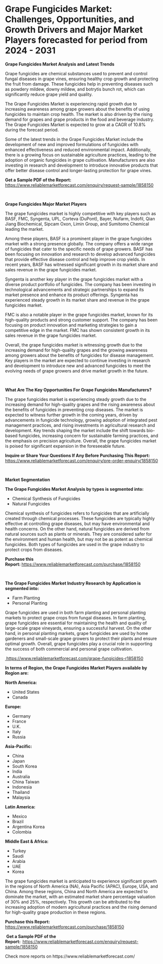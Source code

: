 <p><h1>Grape Fungicides Market: Challenges, Opportunities, and Growth Drivers and Major Market Players forecasted for period from 2024 - 2031</h1></p><p><strong>Grape Fungicides Market Analysis and Latest Trends</strong></p>
<p><p>Grape fungicides are chemical substances used to prevent and control fungal diseases in grape vines, ensuring healthy crop growth and protecting the fruit from damage. These fungicides help in preventing diseases such as powdery mildew, downy mildew, and botrytis bunch rot, which can significantly reduce grape yield and quality.</p><p>The Grape Fungicides Market is experiencing rapid growth due to increasing awareness among grape growers about the benefits of using fungicides to maintain crop health. The market is also driven by the rising demand for grapes and grape products in the food and beverage industry. The Grape Fungicides Market is expected to grow at a CAGR of 10.8% during the forecast period.</p><p>Some of the latest trends in the Grape Fungicides Market include the development of new and improved formulations of fungicides with enhanced effectiveness and reduced environmental impact. Additionally, there is a growing focus on sustainable agriculture practices, leading to the adoption of organic fungicides in grape cultivation. Manufacturers are also investing in research and development to introduce innovative products that offer better disease control and longer-lasting protection for grape vines.</p></p>
<p><strong>Get a Sample PDF of the Report:&nbsp;</strong> <a href="https://www.reliablemarketforecast.com/enquiry/request-sample/1858150">https://www.reliablemarketforecast.com/enquiry/request-sample/1858150</a></p>
<p>&nbsp;</p>
<p><strong>Grape Fungicides Major Market Players</strong></p>
<p><p>The grape fungicides market is highly competitive with key players such as BASF, FMC, Syngenta, UPL, Corteva (DuPont), Bayer, Nufarm, Indofil, Qian Jiang Biochemical, Sipcam Oxon, Limin Group, and Sumitomo Chemical leading the market. </p><p>Among these players, BASF is a prominent player in the grape fungicides market with a strong presence globally. The company offers a wide range of fungicides that cater to the specific needs of grape growers. BASF has been focusing on innovation and research to develop advanced fungicides that provide effective disease control and help improve crop yields. In recent years, BASF has witnessed significant growth in its market share and sales revenue in the grape fungicides market.</p><p>Syngenta is another key player in the grape fungicides market with a diverse product portfolio of fungicides. The company has been investing in technological advancements and strategic partnerships to expand its market presence and enhance its product offerings. Syngenta has experienced steady growth in its market share and revenue in the grape fungicides market.</p><p>FMC is also a notable player in the grape fungicides market, known for its high-quality products and strong customer support. The company has been focusing on product innovation and marketing strategies to gain a competitive edge in the market. FMC has shown consistent growth in its sales revenue in the grape fungicides market.</p><p>Overall, the grape fungicides market is witnessing growth due to the increasing demand for high-quality grapes and the growing awareness among growers about the benefits of fungicides for disease management. Key players in the market are expected to continue investing in research and development to introduce new and advanced fungicides to meet the evolving needs of grape growers and drive market growth in the future.</p></p>
<p>&nbsp;</p>
<p><strong>What Are The Key Opportunities For Grape Fungicides Manufacturers?</strong></p>
<p><p>The grape fungicides market is experiencing steady growth due to the increasing demand for high-quality grapes and the rising awareness about the benefits of fungicides in preventing crop diseases. The market is expected to witness further growth in the coming years, driven by advancements in fungicide technology, growing adoption of integrated pest management practices, and rising investments in agricultural research and development. Key trends shaping the market include the shift towards bio-based fungicides, increasing concern for sustainable farming practices, and the emphasis on precision agriculture. Overall, the grape fungicides market is poised for significant expansion in the foreseeable future.</p></p>
<p><strong>Inquire or Share Your Questions If Any Before Purchasing This Report:</strong> <a href="https://www.reliablemarketforecast.com/enquiry/pre-order-enquiry/1858150">https://www.reliablemarketforecast.com/enquiry/pre-order-enquiry/1858150</a></p>
<p>&nbsp;</p>
<p><strong>Market Segmentation</strong></p>
<p><strong>The Grape Fungicides Market Analysis by types is segmented into:</strong></p>
<p><ul><li>Chemical Synthesis of Fungicides</li><li>Natural Fungicides</li></ul></p>
<p><p>Chemical synthesis of fungicides refers to fungicides that are artificially created through chemical processes. These fungicides are typically highly effective at controlling grape diseases, but may have environmental and health concerns. On the other hand, natural fungicides are derived from natural sources such as plants or minerals. They are considered safer for the environment and human health, but may not be as potent as chemical fungicides. Both types of fungicides are used in the grape industry to protect crops from diseases.</p></p>
<p><strong>Purchase this Report:&nbsp;</strong><a href="https://www.reliablemarketforecast.com/purchase/1858150">https://www.reliablemarketforecast.com/purchase/1858150</a></p>
<p>&nbsp;</p>
<p><strong>The Grape Fungicides Market Industry Research by Application is segmented into:</strong></p>
<p><ul><li>Farm Planting</li><li>Personal Planting</li></ul></p>
<p><p>Grape fungicides are used in both farm planting and personal planting markets to protect grape crops from fungal diseases. In farm planting, grape fungicides are essential for maintaining the health and quality of large-scale grape vineyards, ensuring a successful harvest. On the other hand, in personal planting markets, grape fungicides are used by home gardeners and small-scale grape growers to protect their plants and ensure optimal growth. Overall, grape fungicides play a crucial role in supporting the success of both commercial and personal grape cultivation.</p></p>
<p><a href="https://www.reliablemarketforecast.com/grape-fungicides-r1858150">&nbsp;https://www.reliablemarketforecast.com/grape-fungicides-r1858150</a></p>
<p><strong>In terms of Region, the Grape Fungicides Market Players available by Region are:</strong></p>
<p>
    <p> <strong> North America: </strong>
        <ul>
            <li>United States</li>
            <li>Canada</li>
        </ul>
        </p> 
    <p> <strong> Europe: </strong>
        <ul>
            <li>Germany</li>
            <li>France</li>
            <li>U.K.</li>
            <li>Italy</li>
            <li>Russia</li>
        </ul>
        </p> 
    <p> <strong> Asia-Pacific: </strong>
        <ul>
            <li>China</li>
            <li>Japan</li>
            <li>South Korea</li>
            <li>India</li>
            <li>Australia</li>
            <li>China Taiwan</li>
            <li>Indonesia</li>
            <li>Thailand</li>
            <li>Malaysia</li>
        </ul>
        </p> 
    <p> <strong> Latin America: </strong>
        <ul>
            <li>Mexico</li>
            <li>Brazil</li>
            <li>Argentina Korea</li>
            <li>Colombia</li>
        </ul>
        </p> 
    <p> <strong> Middle East & Africa: </strong>
        <ul>
            <li>Turkey</li>
            <li>Saudi</li>
            <li>Arabia</li>
            <li>UAE</li>
            <li>Korea</li>
        </ul>
    </p>
    </p>
<p><p>The grape fungicides market is anticipated to experience significant growth in the regions of North America (NA), Asia Pacific (APAC), Europe, USA, and China. Among these regions, China and North America are expected to dominate the market, with an estimated market share percentage valuation of 30% and 25%, respectively. This growth can be attributed to the increasing adoption of modern agricultural practices and the rising demand for high-quality grape production in these regions.</p></p>
<p><strong>Purchase this Report: </strong><a href="https://www.reliablemarketforecast.com/purchase/1858150">https://www.reliablemarketforecast.com/purchase/1858150</a></p>
<p>&nbsp;<strong>Get a Sample PDF of the Report:&nbsp;&nbsp;</strong><a href="https://www.reliablemarketforecast.com/enquiry/request-sample/1858150">https://www.reliablemarketforecast.com/enquiry/request-sample/1858150</a></p>
<p><strong></strong></p>
<p>Check more reports on https://www.reliablemarketforecast.com/</p>